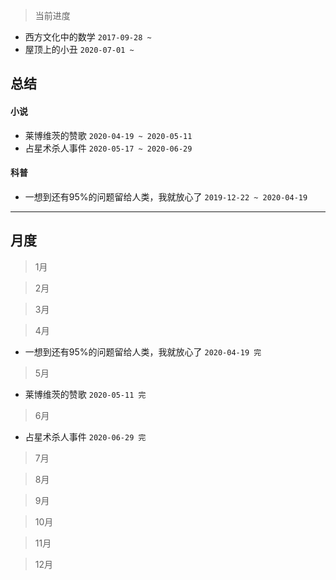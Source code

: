 > 当前进度

* 西方文化中的数学 `2017-09-28 ~`
* 屋顶上的小丑 `2020-07-01 ~`

## 总结

#### 小说

* 莱博维茨的赞歌 `2020-04-19 ~ 2020-05-11`
* 占星术杀人事件 `2020-05-17 ~ 2020-06-29`

#### 科普

* 一想到还有95%的问题留给人类，我就放心了 `2019-12-22 ~ 2020-04-19`

--- 

## 月度

> 1月

> 2月

> 3月

> 4月

* 一想到还有95%的问题留给人类，我就放心了 `2020-04-19 完`

> 5月

* 莱博维茨的赞歌 `2020-05-11 完`

> 6月

* 占星术杀人事件 `2020-06-29 完`

> 7月

> 8月

> 9月

> 10月

> 11月

> 12月
